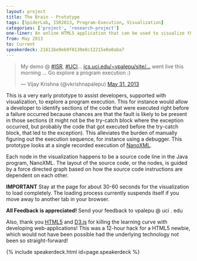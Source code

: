 ```yaml
---
layout: project
title: The Brain - Prototype
tags: [SpiderLab, ISR2013, Program-Execution, Visualization]
categories: ['project', 'research-project']
one-liner: An online HTML5 application that can be used to visualize the execution of a single run of a sample Java program.
from: May 2013
to: Current
speakerdeck: 21611be0eb9f0130e8c12215e0a0aba7
---
```


<!-- {{ page.title }}
================ -->

<blockquote class="twitter-tweet">
  <p>My demo @ <a href="https://twitter.com/search/%23ISR">#ISR</a>, <a href="https://twitter.com/search/%23UCI">#UCI</a>... <a href="http://t.co/VA5xLL0D3S" title="http://www.ics.uci.edu/~vpalepu/site/brain.html">ics.uci.edu/~vpalepu/site/…</a> went live this morning ... Go explore a program execution :)</p>
  &mdash; Vijay Krishna (@vkrishnapalepu) 
  <a href="https://twitter.com/vkrishnapalepu/status/340569354448023552">May 31, 2013</a>
</blockquote>

This is a very early prototype to assist developers, supported with visualization, to explore a program execution. This for instance would allow a developer to identify sections of the code that were executed right before a failure occurred because chances are that the fault is likely to be present in those sections (it might not be the try-catch block where the exception occurred, but probably the code that got executed before the try-catch block, that led to the exception). This alleviates the burden of manually figuring out the execution sequence, for instance using a debugger. This prototype looks at a single recorded execution of [NanoXML](http://nanoxml.sourceforge.net/orig/).

Each node in the visualization happens to be a source code line in the Java program, NanoXML. The layout of the source code, or the nodes, is guided by a force directed graph based on how the source code instructions are dependent on each other.

**IMPORTANT** Stay at the page for about 30-60 seconds for the visualization to load completely. The loading process currently suspends itself if you move away to another tab in your browser.

**All Feedback is appreciated!** Send your feedback to vpalepu @ uci . edu

Also, thank you [HTML5](http://www.w3.org/html/logo/) and [D3.js](d3js.org) for killing the learning curve with developing web-applications! This was a 12-hour hack for a HTML5 newbie, which would not have been possible had the underlying technology not been so straight-forward!

{% include speakerdeck.html id=page.speakerdeck %}